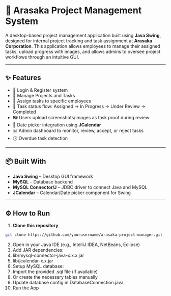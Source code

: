 # 🏢 Arasaka Project Management System

A desktop-based project management application built using **Java Swing**, designed for internal project tracking and task assignment at **Arasaka Corporation**.
This application allows employees to manage their assigned tasks, upload progress with images, and allows admins to oversee project workflows through an intuitive GUI.

---

## ✨ Features

- 🔐 Login & Register system
- 📁 Manage Projects and Tasks
- 👤 Assign tasks to specific employees
- 🚦 Task status flow: Assigned → In Progress → Under Review → Completed
- 🖼 Users upload screenshots/images as task proof during review
- 📅 Date picker integration using **JCalendar**
- 📊 Admin dashboard to monitor, review, accept, or reject tasks
- 🕒 Overdue task detection

---

## 📦 Built With

- **Java Swing** – Desktop GUI framework
- **MySQL** – Database backend
- **MySQL Connector/J** – JDBC driver to connect Java and MySQL
- **JCalendar** – Calendar/Date picker component for Swing

---

## ⚙️ How to Run

1. **Clone this repository**

```bash
git clone https://github.com/yourusername/arasaka-project-manager.git
```

2. Open in your Java IDE (e.g., IntelliJ IDEA, NetBeans, Eclipse)
3. Add JAR dependencies:
4. lib/mysql-connector-java-x.x.x.jar
5. lib/jcalendar-x.x.jar
6. Setup MySQL database:
7. Import the provided .sql file (if available)
8. Or create the necessary tables manually
9. Update database config in DatabaseConnection.java
10. Run the App
